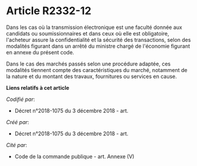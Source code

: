 # Article R2332-12

Dans les cas où la transmission électronique est une faculté donnée aux candidats ou soumissionnaires et dans ceux où elle
est obligatoire, l'acheteur assure la confidentialité et la sécurité des transactions, selon des modalités figurant dans un
arrêté du ministre chargé de l'économie figurant en annexe du présent code.

Dans le cas des marchés passés selon une procédure adaptée, ces modalités tiennent compte des caractéristiques du marché,
notamment de la nature et du montant des travaux, fournitures ou services en cause.

**Liens relatifs à cet article**

_Codifié par_:

  - Décret n°2018-1075 du 3 décembre 2018 - art.

_Créé par_:

  - Décret n°2018-1075 du 3 décembre 2018 - art.

_Cité par_:

  - Code de la commande publique - art. Annexe (V)
